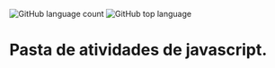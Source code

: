 ![GitHub language count](https://img.shields.io/github/languages/count/LCS87/JavaScriptGwan)
![GitHub top language](https://img.shields.io/github/languages/top/LCS87/JavaScriptGwan)

<h1>Pasta de atividades de javascript.</h1>

